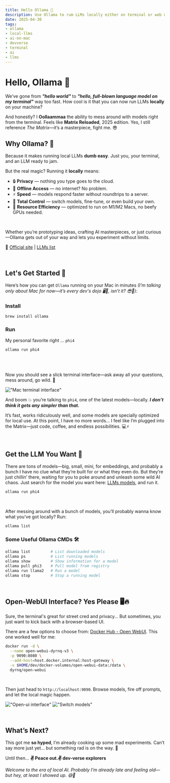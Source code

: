 ```yaml
---
title: Hello Ollama 👋
description: Use Ollama to rum LLMs locally either on terminal or web ui.
date: 2025-04-30
tags:
- ollama
- local-llms
- ai-on-mac
- devverse
- terminal
- ai
- llms
---
```


# Hello, Ollama 👋

We’ve gone from ***"hello world"*** to ***"hello, full-blown language model on my terminal"*** way too fast.
How cool is it that you can now run LLMs **locally** on your machine?

And honestly? I **Oollaammaa** the ability to mess around with models right from the terminal.
Feels like **Matrix Reloaded**, 2025 edition. Yes, I still reference *The Matrix*—it’s a masterpiece, fight me. 😎

## Why Ollama? 🤔

Because it makes running local LLMs **dumb easy**. Just you, your terminal, and an LLM ready to jam.

But the real magic? Running it **locally** means:

- 🔒 **Privacy** — nothing you type goes to the cloud.
- 🚫 **Offline Access** — no internet? No problem.
- ⚡ **Speed** — models respond faster without roundtrips to a server.
- 🧪 **Total Control** — switch models, fine-tune, or even build your own.
- 🔋 **Resource Efficiency** — optimized to run on M1/M2 Macs, no beefy GPUs needed.

<br />

Whether you’re prototyping ideas, crafting AI masterpieces, or just curious—Ollama gets out of your way and lets you experiment without limits.


🔗 [Official site](https://ollama.com/) | [LLMs list](https://ollama.com/search)

<br />

## Let's Get Started 🚀

Here’s how you can get `Ollama` running on your Mac in minutes *(I’m talking only about Mac for now—it’s every dev's dojo 🖥️🍎, isn’t it? 😎🚀)*:

### Install

```bash
brew install ollama
```

### Run
My personal favorite right ... `phi4`
```bash
ollama run phi4
```

<br />
<br />

Now you should see a slick terminal interface—ask away all your questions, mess around, go wild. 🧙

!["Mac terminal interface"](/assets/images/terminal-screenshot.jpg)

And boom 💥 you’re talking to `phi4`, one of the latest models—locally.
***I don’t think it gets any simpler than that.***



It’s fast, works ridiculously well, and some models are specially optimized for local use.
At this point, I have no more words... I feel like I’m plugged into the Matrix—just code, coffee, and endless possibilities. 💻⚡

<br />

## Get the LLM You Want 🧠

There are tons of models—big, small, mini, for embeddings, and probably a bunch I have no clue what they’re built for or what they even do. But they’re just chillin’ there, waiting for you to poke around and unleash some wild AI chaos. Just search for the model you want here: [LLMs models](https://ollama.com/search), and run it.


```bash
ollama run phi4
```
<br />

After messing around with a bunch of models, you’ll probably wanna know what you've got locally?
Run:


```bash
ollama list
```

### Some Useful Ollama CMDs 🛠️

```bash
ollama list         # List downloaded models
ollama ps           # List running models
ollama show         # Show information for a model
ollama pull phi3    # Pull model from registry
ollama run llama2   # Run a model
ollama stop         # Stop a running model
```

<br />

## Open-WebUI Interface? Yes Please 🖥️🔥

Sure, the terminal's great for street cred and privacy... But sometimes, you just want to kick back with a browser-based UI.

There are a few options to choose from: [Docker Hub - Open WebUI](https://hub.docker.com/search?q=open-webui).
This one worked well for me:

```bash
docker run -d \
  --name open-webui-dyrnq-v3 \
  -p 9090:8080 \
  --add-host=host.docker.internal:host-gateway \
  -v $HOME/dev/docker-volumes/open-webui-data:/data \
  dyrnq/open-webui
```

<br />

Then just head to `http://localhost:9090`.
Browse models, fire off prompts, and let the local magic happen.


!["Open-ui interface"](/assets/images/chat-ui.jpg)
!["Switch models"](/assets/images/models-list.jpg)

<br />

## What’s Next?

This got me **so hyped**, I’m already cooking up some mad experiments.
Can’t say more just yet… but something rad is on the way. 👀

Until then... **✌️ Peace out.✌️ dev-verse explorers**

*Welcome to the era of local AI.
Probably I’m already late and feeling old—but hey, at least I showed up. 😅🤖*
